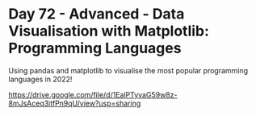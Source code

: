 # Day 72 - Advanced - Data Visualisation with Matplotlib: Programming Languages

Using pandas and matplotlib to visualise the most popular programming
languages in 2022!

https://drive.google.com/file/d/1EalPTyvaG59w8z-8mJsAceq3itfPn9qU/view?usp=sharing
